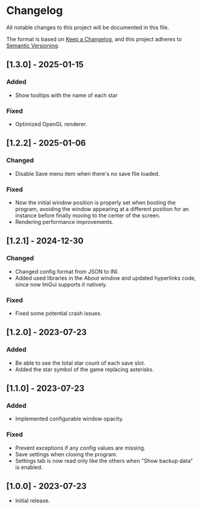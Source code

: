 # Changelog
All notable changes to this project will be documented in this file.

The format is based on [Keep a Changelog](https://keepachangelog.com/en/1.0.0/),
and this project adheres to [Semantic Versioning](https://semver.org/spec/v2.0.0.html).

## [1.3.0] - 2025-01-15
### Added
- Show tooltips with the name of each star
### Fixed
- Optimized OpenGL renderer.

## [1.2.2] - 2025-01-06
### Changed
- Disable Save menu item when there's no save file loaded.
### Fixed
- Now the initial window position is properly set when booting the program, avoiding the window appearing at a different position for an instance before finally moving to the center of the screen.
- Rendering performance improvements.

## [1.2.1] - 2024-12-30
### Changed
- Changed config format from JSON to INI.
- Added used libraries in the About window and updated hyperlinks code, since now ImGui supports it natively.
### Fixed
- Fixed some potential crash issues.

## [1.2.0] - 2023-07-23
### Added
- Be able to see the total star count of each save slot.
- Added the star symbol of the game replacing asterisks.

## [1.1.0] - 2023-07-23
### Added
- Implemented configurable window opacity.

### Fixed
- Prevent exceptions if any config values are missing.
- Save settings when closing the program.
- Settings tab is now read only like the others when "Show backup data" is enabled.

## [1.0.0] - 2023-07-23
- Initial release.
